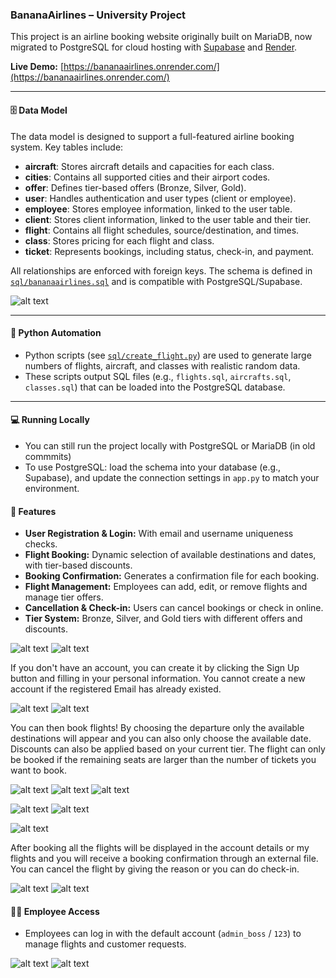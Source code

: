 ### BananaAirlines – University Project

This project is an airline booking website originally built on MariaDB, now migrated to PostgreSQL for cloud hosting with [Supabase](https://supabase.com/) and [Render](https://render.com/).

**Live Demo:** [https://bananaairlines.onrender.com/](https://bananaairlines.onrender.com/)     

---

#### 🗄️ Data Model

The data model is designed to support a full-featured airline booking system. Key tables include:

- **aircraft**: Stores aircraft details and capacities for each class.
- **cities**: Contains all supported cities and their airport codes.
- **offer**: Defines tier-based offers (Bronze, Silver, Gold).
- **user**: Handles authentication and user types (client or employee).
- **employee**: Stores employee information, linked to the user table.
- **client**: Stores client information, linked to the user table and their tier.
- **flight**: Contains all flight schedules, source/destination, and times.
- **class**: Stores pricing for each flight and class.
- **ticket**: Represents bookings, including status, check-in, and payment.

All relationships are enforced with foreign keys. The schema is defined in [`sql/bananaairlines.sql`](sql/bananaairlines.sql) and is compatible with PostgreSQL/Supabase.

![alt text](https://github.com/goviet2002/BananaAirlines/tree/main/sql/dataModel.png)

---

#### 🐍 Python Automation

- Python scripts (see [`sql/create_flight.py`](sql/create_flight.py)) are used to generate large numbers of flights, aircraft, and classes with realistic random data.
- These scripts output SQL files (e.g., `flights.sql`, `aircrafts.sql`, `classes.sql`) that can be loaded into the PostgreSQL database.

---

#### 💻 Running Locally
- You can still run the project locally with PostgreSQL or MariaDB (in old commmits)
- To use PostgreSQL: load the schema into your database (e.g., Supabase), and update the connection settings in `app.py` to match your environment.

#### 📝 Features

- **User Registration & Login:** With email and username uniqueness checks.
- **Flight Booking:** Dynamic selection of available destinations and dates, with tier-based discounts.
- **Booking Confirmation:** Generates a confirmation file for each booking.
- **Flight Management:** Employees can add, edit, or remove flights and manage tier offers.
- **Cancellation & Check-in:** Users can cancel bookings or check in online.
- **Tier System:** Bronze, Silver, and Gold tiers with different offers and discounts.

![alt text](https://github.com/goviet2002/BananaAirlines/blob/e406b9695f86b95e452532eb1d4ba29d0dd494f9/static/images/overview/main.png)
![alt text](https://github.com/goviet2002/BananaAirlines/blob/05a2c72bef380e427b55377787d117a12c86b3d8/static/images/overview/tier.png)

If you don't have an account, you can create it by clicking the Sign Up button and filling in your personal information. You cannot create a new account if the registered Email has already existed.

![alt text](https://github.com/goviet2002/BananaAirlines/blob/37acba087a9aa2e22d92e92d46289ddfb122f938/static/images/overview/login.png)
![alt text](https://github.com/goviet2002/BananaAirlines/blob/37acba087a9aa2e22d92e92d46289ddfb122f938/static/images/overview/signup.png)

You can then book flights! By choosing the departure only the available destinations will appear and you can also only choose the available date. Discounts can also be applied based on your current tier. The flight can only be booked if the remaining seats are larger than the number of tickets you want to book.

![alt text](https://github.com/goviet2002/BananaAirlines/blob/37acba087a9aa2e22d92e92d46289ddfb122f938/static/images/overview/chooseflight.png)
![alt text](https://github.com/goviet2002/BananaAirlines/blob/37acba087a9aa2e22d92e92d46289ddfb122f938/static/images/overview/availableflight.png)
![alt text](https://github.com/goviet2002/BananaAirlines/blob/37acba087a9aa2e22d92e92d46289ddfb122f938/static/images/overview/checkdetailflight.png)

![alt text](https://github.com/goviet2002/BananaAirlines/blob/37acba087a9aa2e22d92e92d46289ddfb122f938/static/images/overview/myaccount.png)
![alt text](https://github.com/goviet2002/BananaAirlines/blob/37acba087a9aa2e22d92e92d46289ddfb122f938/static/images/overview/myflight.png)

![alt text](https://github.com/goviet2002/BananaAirlines/blob/37acba087a9aa2e22d92e92d46289ddfb122f938/static/images/overview/checkin.png)

After booking all the flights will be displayed in the account details or my flights and you will receive a booking confirmation through an external file. You can cancel the flight by giving the reason or you can do check-in.

![alt text](https://github.com/goviet2002/BananaAirlines/blob/37acba087a9aa2e22d92e92d46289ddfb122f938/static/images/overview/cf.png)
![alt text](https://github.com/goviet2002/BananaAirlines/blob/37acba087a9aa2e22d92e92d46289ddfb122f938/static/images/overview/checkedin.png)

#### 👨‍💻 Employee Access

- Employees can log in with the default account (`admin_boss` / `123`) to manage flights and customer requests.

![alt text](https://github.com/goviet2002/BananaAirlines/blob/37acba087a9aa2e22d92e92d46289ddfb122f938/static/images/overview/employee1.png)
![alt text](https://github.com/goviet2002/BananaAirlines/blob/37acba087a9aa2e22d92e92d46289ddfb122f938/static/images/overview/employee2.png)
